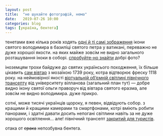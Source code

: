 ```yaml
---
layout: post
title:  "не шукайте фотографій, нема"
date:   2019-07-26 10:00
categories: blog
tags: [україна, бентега]
---
```


тенетами вже кілька років ходять [одні й ті самі зображення](https://credo.pro/2018/07/214912) ікони святого володимира в базиліці святого петра у ватикані, переважно не дуже хорошої якости. на яких майже зовсім не видно загального розташування іноки в соборі. [спробуйте-но знайти](https://www.google.com/search) добрі фото?

 іноземцям трохи байдуже до святих українсього походження, їх більше цікавить [сам вівтар](http://www.stpetersbasilica.info/Altars/StErasmus/StErasmus.htm) з мозаїкою 1739 року, котра відтворює фреску 1118 року. на неймовірної якості [віртуальній об’ємній світлині північного трансепту](http://www.vatican.va/various/basiliche/san_pietro/vr_tour/Media/VR/St_Peter_North_Transept/index.html) від університету вілланова (загальний план тут) — добре видно ікону святої ольги праворуч від вівтара святого еразма, але зовсім не видно володимира. дуже прикро.

 сотні, може тисячі українців щороку, я певен, відвідують собор. з кращими й кращими камерами та смартфонами, котрі вміють робити панорами, і здатні давати досить непогані світлини навіть за не дуже хорошого освітлення… але! північний трансепт [закритий для туристів](https://uamodna.com/articles/nash-tryzub-u-vatykani).

 отака от ~~срака~~ непозбувна бентега.